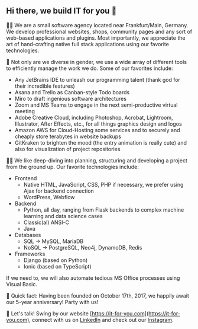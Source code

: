 ## Hi there, we build IT for you 👋

🙋‍♀️ We are a small software agency located near Frankfurt/Main, Germany. We develop professional websites, shops, community pages and any sort of web-based applications and plugins. Most importantly, we appreciate the art of hand-crafting native full stack applications using our favorite technologies.

🌈 Not only are we diverse in gender, we use a wide array of different tools to efficiently manage the work we do. Some of our favorites include:
- Any JetBrains IDE to unleash our programming talent (thank god for their incredible features)
- Asana and Trello as Canban-style Todo boards
- Miro to draft ingenious software architectures
- Zoom and MS Teams to engage in the next semi-productive virtual meeting
- Adobe Creative Cloud, including Photoshop, Acrobat, Lightroom, Illustrator, After Effects, etc., for all things graphics design and logos
- Amazon AWS for Cloud-Hosting some services and to securely and cheaply store terabytes in website backups
- GitKraken to brighten the mood (the entry animation is really cute) and also for visualization of project repositories

👩‍💻 We like deep-diving into planning, structuring and developing a project from the ground up. Our favorite technologies include:
- Frontend
  - Native HTML, JavaScript, CSS, PHP if necessary, we prefer using Ajax for backend connection
  - WordPress, Webflow
- Backend
  - Python, all day, ranging from Flask backends to complex machine learning and data science cases
  - Classic(al) ANSI-C
  - Java
- Databases
  - SQL -> MySQL, MariaDB
  - NoSQL -> PostgreSQL, Neo4j, DynamoDB, Redis
- Frameworks
  - Django (based on Python)
  - Ionic (based on TypeScript)
  
If we need to, we will also automate tedious MS Office processes using Visual Basic.

🎉 Quick fact: Having been founded on October 17th, 2017, we happily await our 5-year anniversary! Party with us!

🤝 Let's talk! Swing by our website [https://it-for-you.com](https://it-for-you.com), connect with us on [LinkedIn](https://linkedin.com/company/it-for-you/) and check out our [Instagram](https://www.instagram.com/it.for.you/).

<!--

**Here are some ideas to get you started:**

🙋‍♀️ A short introduction - what is your organization all about?
🌈 Contribution guidelines - how can the community get involved?
👩‍💻 Useful resources - where can the community find your docs? Is there anything else the community should know?
🍿 Fun facts - what does your team eat for breakfast?
🧙 Remember, you can do mighty things with the power of [Markdown](https://docs.github.com/github/writing-on-github/getting-started-with-writing-and-formatting-on-github/basic-writing-and-formatting-syntax)
-->
